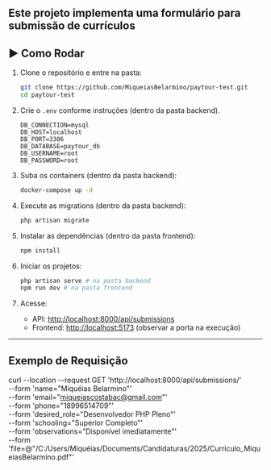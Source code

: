 ## Este projeto implementa uma formulário para submissão de currículos
## ▶️ Como Rodar

1. Clone o repositório e entre na pasta:
   ```bash
   git clone https://github.com/MiqueiasBelarmino/paytour-test.git
   cd paytour-test
   ```

2. Crie o `.env` conforme instruções (dentro da pasta backend).
    ```
    DB_CONNECTION=mysql
    DB_HOST=localhost
    DB_PORT=3306
    DB_DATABASE=paytour_db
    DB_USERNAME=root
    DB_PASSWORD=root
    ```
3. Suba os containers (dentro da pasta backend):
   ```bash
   docker-compose up -d
   ```

4. Execute as migrations (dentro da pasta backend):
   ```bash
   php artisan migrate
   ```
5. Instalar as dependências (dentro da pasta frontend):
   ```bash
   npm install
   ```
6. Iniciar os projetos:
   ```bash
   php artisan serve # na pasta backend
   npm run dev # na pasta frontend
   ```

5. Acesse:
   - API: [http://localhost:8000/api/submissions](http://localhost:8000/api/submissions)
   - Frontend: [http://localhost:5173](http://localhost:5173) (observar a porta na execução)

---

## Exemplo de Requisição
curl --location --request GET 'http://localhost:8000/api/submissions/' \
--form 'name="Miquéias Belarmino"' \
--form 'email="miqueiascostabac@gmail.com"' \
--form 'phone="18996514709"' \
--form 'desired_role="Desenvolvedor PHP Pleno"' \
--form 'schooling="Superior Completo"' \
--form 'observations="Disponível imediatamente"' \
--form 'file=@"/C:/Users/Miquéias/Documents/Candidaturas/2025/Curriculo_MiqueiasBelarmino.pdf"'
